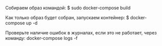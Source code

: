 
Собираем образ командой:
$ sudo docker-compose build


Как только образ будет собран, запускаем контейнер:
$ docker-compose up -d


Проверьте наличие ошибок в журналах, если это не работает, через команду:
docker-compose logs -f

